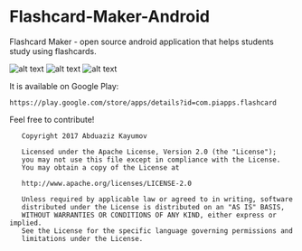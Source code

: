 # Flashcard-Maker-Android
Flashcard Maker - open source android application that helps students study using flashcards. 

![alt text](https://github.com/AbduazizKayumov/Flashcard-Maker-Android/blob/master/art/main.png)
![alt text](https://github.com/AbduazizKayumov/Flashcard-Maker-Android/blob/master/art/nav.png)
![alt text](https://github.com/AbduazizKayumov/Flashcard-Maker-Android/blob/master/art/stats.png)

It is available on Google Play:
    
    https://play.google.com/store/apps/details?id=com.piapps.flashcard
    
Feel free to contribute!

       Copyright 2017 Abduaziz Kayumov

       Licensed under the Apache License, Version 2.0 (the "License");
       you may not use this file except in compliance with the License.
       You may obtain a copy of the License at

       http://www.apache.org/licenses/LICENSE-2.0

       Unless required by applicable law or agreed to in writing, software
       distributed under the License is distributed on an "AS IS" BASIS,
       WITHOUT WARRANTIES OR CONDITIONS OF ANY KIND, either express or implied.
       See the License for the specific language governing permissions and
       limitations under the License.
